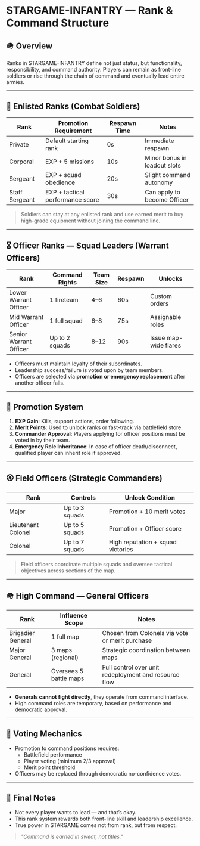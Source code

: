 
# STARGAME-INFANTRY — Rank & Command Structure

## 🪖 Overview
Ranks in STARGAME-INFANTRY define not just status, but functionality, responsibility, and command authority. Players can remain as front-line soldiers or rise through the chain of command and eventually lead entire armies.

---

## 🔰 Enlisted Ranks (Combat Soldiers)

| Rank              | Promotion Requirement             | Respawn Time | Notes                         |
|-------------------|-----------------------------------|--------------|-------------------------------|
| Private           | Default starting rank             | 0s           | Immediate respawn             |
| Corporal          | EXP + 5 missions                  | 10s          | Minor bonus in loadout slots  |
| Sergeant          | EXP + squad obedience             | 20s          | Slight command autonomy       |
| Staff Sergeant    | EXP + tactical performance score  | 30s          | Can apply to become Officer   |

> Soldiers can stay at any enlisted rank and use earned merit to buy high-grade equipment without joining the command line.

---

## 🎖️ Officer Ranks — Squad Leaders (Warrant Officers)

| Rank        | Command Rights                | Team Size | Respawn | Unlocks                         |
|-------------|-------------------------------|-----------|---------|---------------------------------|
| Lower Warrant Officer | 1 fireteam               | 4–6      | 60s     | Custom orders                  |
| Mid Warrant Officer   | 1 full squad             | 6–8      | 75s     | Assignable roles               |
| Senior Warrant Officer| Up to 2 squads           | 8–12     | 90s     | Issue map-wide flares          |

- Officers must maintain loyalty of their subordinates.
- Leadership success/failure is voted upon by team members.
- Officers are selected via **promotion or emergency replacement** after another officer falls.

---

## 🧠 Promotion System
1. **EXP Gain**: Kills, support actions, order following.
2. **Merit Points**: Used to unlock ranks or fast-track via battlefield store.
3. **Commander Approval**: Players applying for officer positions must be voted in by their team.
4. **Emergency Role Inheritance**: In case of officer death/disconnect, qualified player can inherit role if approved.

---

## 🏵️ Field Officers (Strategic Commanders)

| Rank     | Controls               | Unlock Condition                          |
|----------|------------------------|-------------------------------------------|
| Major    | Up to 3 squads         | Promotion + 10 merit votes                |
| Lieutenant Colonel | Up to 5 squads  | Promotion + Officer score                 |
| Colonel  | Up to 7 squads         | High reputation + squad victories         |

> Field officers coordinate multiple squads and oversee tactical objectives across sections of the map.

---

## 🪖 High Command — General Officers

| Rank       | Influence Scope       | Notes                                                  |
|------------|-----------------------|--------------------------------------------------------|
| Brigadier General | 1 full map            | Chosen from Colonels via vote or merit purchase       |
| Major General     | 3 maps (regional)     | Strategic coordination between maps                   |
| General           | Oversees 5 battle maps| Full control over unit redeployment and resource flow |

- **Generals cannot fight directly**, they operate from command interface.
- High command roles are temporary, based on performance and democratic approval.

---

## 📌 Voting Mechanics
- Promotion to command positions requires:
  - Battlefield performance
  - Player voting (minimum 2/3 approval)
  - Merit point threshold
- Officers may be replaced through democratic no-confidence votes.

---

## 🏁 Final Notes
- Not every player wants to lead — and that’s okay.
- This rank system rewards both front-line skill and leadership excellence.
- True power in STARGAME comes not from rank, but from respect.

> *"Command is earned in sweat, not titles."*
